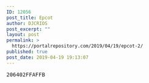 ```yaml
---
ID: 12056
post_title: Epcot
author: DJCRIOS
post_excerpt: ""
layout: post
permalink: >
  https://portalrepository.com/2019/04/19/epcot-2/
published: true
post_date: 2019-04-19 19:13:07
---
```

<pre>206402FFAFFB</pre>